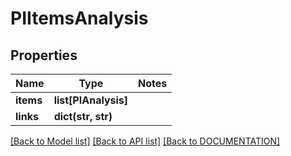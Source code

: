 # PIItemsAnalysis

## Properties
Name | Type | Notes
------------ | ------------- | -------------
**items** | **list[PIAnalysis]**
**links** | **dict(str, str)**

[[Back to Model list]](../../DOCUMENTATION.md#documentation-for-models) [[Back to API list]](../../DOCUMENTATION.md#documentation-for-api-endpoints) [[Back to DOCUMENTATION]](../../DOCUMENTATION.md)
